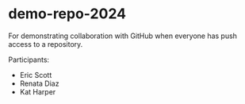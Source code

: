 # demo-repo-2024
For demonstrating collaboration with GitHub when everyone has push access to a repository.

Participants:

- Eric Scott
- Renata Diaz
- Kat Harper